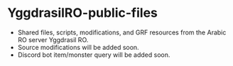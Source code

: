 # YggdrasilRO-public-files

* Shared files, scripts, modifications, and GRF resources from the Arabic RO server Yggdrasil RO.
* Source modifications will be added soon.
* Discord bot item/monster query will be added soon.